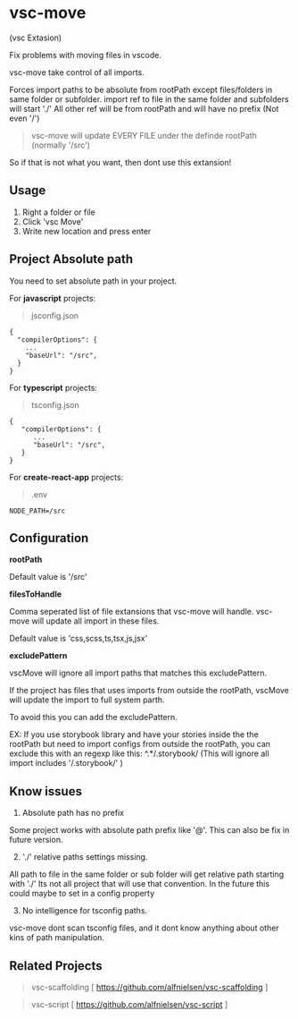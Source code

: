 # vsc-move

(vsc Extasion)

Fix problems with moving files in vscode.

vsc-move take control of all imports.

Forces import paths to be absolute from rootPath except files/folders in same folder or subfolder.
import ref to file in the same folder and subfolders will start './'
All other ref will be from rootPath and will have no prefix (Not even '/')

> vsc-move will update EVERY FILE under the definde rootPath (normally '/src')

So if that is not what you want, then dont use this extansion!

## Usage

1. Right a folder or file
2. Click 'vsc Move'
3. Write new location and press enter

## Project Absolute path

You need to set absolute path in your project.


For **javascript** projects:

> jsconfig.json

```
{
  "compilerOptions": {
    ...
    "baseUrl": "/src",
  }
}
```

For **typescript** projects:

> tsconfig.json

```
{
   "compilerOptions": {
      ...
      "baseUrl": "/src",
   }
}
```

For **create-react-app** projects:

> .env

```
NODE_PATH=/src
```

## Configuration

**rootPath**

Default value is '/src'

**filesToHandle**

Comma seperated list of file extansions that vsc-move will handle.
vsc-move will update all import in these files.

Default value is 'css,scss,ts,tsx,js,jsx'


**excludePattern**

vscMove will ignore all import paths that matches this excludePattern.

If the project has files that uses imports from outside the rootPath,
vscMove will update the import to full system parth.

To avoid this you can add the excludePattern.

EX: 
If you use storybook library and have your stories inside the the rootPath but need to import configs from outside the rootPath, 
you can exclude this with an regexp like this: ^.*\/\.storybook\/  (This will ignore all import includes '/.storybook/' )


## Know issues

1. Absolute path has no prefix

Some project works with absolute path prefix like '@'.
This can also be fix in future version.

2. './' relative paths settings missing.

All path to file in the same folder or sub folder will get relative path starting with './'
Its not all project that will use that convention.
In the future this could maybe to set in a config property

3. No intelligence for tsconfig paths.

vsc-move dont scan tsconfig files, and it dont know anything about other kins of path manipulation.


## Related Projects

> vsc-scaffolding [ https://github.com/alfnielsen/vsc-scaffolding ]

> vsc-script [ https://github.com/alfnielsen/vsc-script ]
